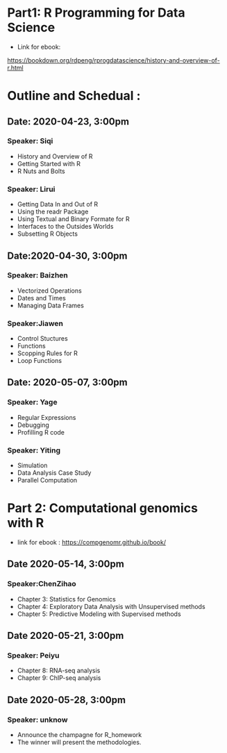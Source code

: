 # Part1:  R Programming for Data Science 
* Link for ebook: 

https://bookdown.org/rdpeng/rprogdatascience/history-and-overview-of-r.html

# Outline and Schedual :

## Date: 2020-04-23, 3:00pm 

### Speaker: Siqi
* History and Overview of R 
* Getting Started with R
* R Nuts and Bolts

###  Speaker: Lirui
* Getting Data In and Out of R 
* Using the readr Package 
* Using Textual and Binary Formate for R 
* Interfaces to the Outsides Worlds
* Subsetting R Objects
## Date:2020-04-30, 3:00pm 

### Speaker: Baizhen
* Vectorized Operations
* Dates and Times
* Managing Data Frames

###  Speaker:Jiawen
* Control Stuctures
* Functions
* Scopping Rules for R 
* Loop Functions

## Date: 2020-05-07, 3:00pm

### Speaker: Yage
* Regular Expressions
* Debugging 
* Profilling R code 

### Speaker: Yiting
* Simulation
* Data Analysis Case Study 
* Parallel Computation 


# Part 2:  Computational genomics with R 
* link for ebook :  https://compgenomr.github.io/book/

## Date 2020-05-14, 3:00pm

### Speaker:ChenZihao
* Chapter 3: Statistics for Genomics
* Chapter 4: Exploratory Data Analysis with Unsupervised methods
* Chapter 5: Predictive Modeling with Supervised methods

## Date 2020-05-21, 3:00pm

### Speaker: Peiyu
* Chapter 8: RNA-seq analysis 
* Chapter 9: ChIP-seq analysis 

## Date 2020-05-28, 3:00pm

### Speaker: unknow 

* Announce the champagne for R_homework 
* The winner will present the methodologies. 
